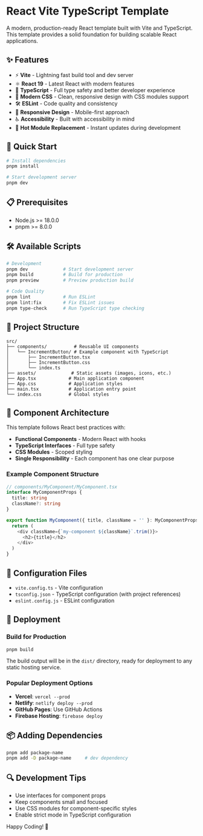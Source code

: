 # React Vite TypeScript Template

A modern, production-ready React template built with Vite and TypeScript. This template provides a solid foundation for building scalable React applications.

## ✨ Features

- ⚡ **Vite** - Lightning fast build tool and dev server
- ⚛️ **React 19** - Latest React with modern features
- 🔷 **TypeScript** - Full type safety and better developer experience
- 🎨 **Modern CSS** - Clean, responsive design with CSS modules support
- 🛠️ **ESLint** - Code quality and consistency
- 📱 **Responsive Design** - Mobile-first approach
- ♿ **Accessibility** - Built with accessibility in mind
- 🔧 **Hot Module Replacement** - Instant updates during development

## 🚀 Quick Start

```bash
# Install dependencies
pnpm install

# Start development server
pnpm dev
```

## 📋 Prerequisites

- Node.js >= 18.0.0
- pnpm >= 8.0.0

## 🛠️ Available Scripts

```bash
# Development
pnpm dev             # Start development server
pnpm build           # Build for production
pnpm preview         # Preview production build

# Code Quality
pnpm lint            # Run ESLint
pnpm lint:fix        # Fix ESLint issues
pnpm type-check      # Run TypeScript type checking
```

## 📁 Project Structure

```
src/
├── components/          # Reusable UI components
│   └── IncrementButton/ # Example component with TypeScript
│       ├── IncrementButton.tsx
│       ├── IncrementButton.css
│       └── index.ts
├── assets/             # Static assets (images, icons, etc.)
├── App.tsx            # Main application component
├── App.css            # Application styles
├── main.tsx           # Application entry point
└── index.css          # Global styles
```

## 🎨 Component Architecture

This template follows React best practices with:

- **Functional Components** - Modern React with hooks
- **TypeScript Interfaces** - Full type safety
- **CSS Modules** - Scoped styling
- **Single Responsibility** - Each component has one clear purpose

### Example Component Structure

```typescript
// components/MyComponent/MyComponent.tsx
interface MyComponentProps {
  title: string
  className?: string
}

export function MyComponent({ title, className = '' }: MyComponentProps) {
  return (
    <div className={`my-component ${className}`.trim()}>
      <h2>{title}</h2>
    </div>
  )
}
```

## 🔧 Configuration Files

- `vite.config.ts` - Vite configuration
- `tsconfig.json` - TypeScript configuration (with project references)
- `eslint.config.js` - ESLint configuration

## 🚀 Deployment

### Build for Production

```bash
pnpm build
```

The build output will be in the `dist/` directory, ready for deployment to any static hosting service.

### Popular Deployment Options

- **Vercel**: `vercel --prod`
- **Netlify**: `netlify deploy --prod`
- **GitHub Pages**: Use GitHub Actions
- **Firebase Hosting**: `firebase deploy`

## 📦 Adding Dependencies

```bash
pnpm add package-name
pnpm add -D package-name     # dev dependency
```

## 🔍 Development Tips

- Use interfaces for component props
- Keep components small and focused
- Use CSS modules for component-specific styles
- Enable strict mode in TypeScript configuration

Happy Coding! 🎉

